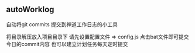 ## autoWorklog

自动将git commits 提交到禅道工作日志的小工具

将目录解压放入项目目录下
请先设置配置文件 => config.js
点击bat文件即可提交今日的commit内容
也可以建立计划任务每天定时提交